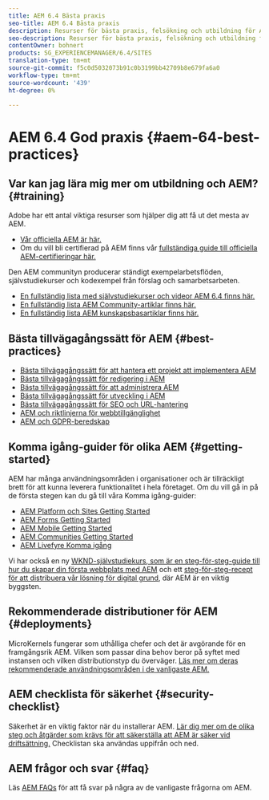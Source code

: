 ```yaml
---
title: AEM 6.4 Bästa praxis
seo-title: AEM 6.4 Bästa praxis
description: Resurser för bästa praxis, felsökning och utbildning för AEM 6.4
seo-description: Resurser för bästa praxis, felsökning och utbildning för AEM 6.4
contentOwner: bohnert
products: SG_EXPERIENCEMANAGER/6.4/SITES
translation-type: tm+mt
source-git-commit: f5c0d5032073b91c0b3199bb42709b8e679fa6a0
workflow-type: tm+mt
source-wordcount: '439'
ht-degree: 0%

---
```



# AEM 6.4 God praxis {#aem-64-best-practices}

## Var kan jag lära mig mer om utbildning och AEM? {#training}

Adobe har ett antal viktiga resurser som hjälper dig att få ut det mesta av AEM.

* [Vår officiella AEM är här.](https://training.adobe.com/training/current-courses.html#solution=adobeExperienceManager&amp;p=1)
* Om du vill bli certifierad på AEM finns vår [fullständiga guide till officiella AEM-certifieringar här.](https://training.adobe.com/certification/exams.html#p=1&amp;solution=adobeExperienceManager)

Den AEM communityn producerar ständigt exempelarbetsflöden, självstudiekurser och kodexempel från förslag och samarbetsarbeten.

* [En fullständig lista med självstudiekurser och videor AEM 6.4 finns här.](https://helpx.adobe.com/experience-manager/kt/index/aem-6-4-videos.html)
* [En fullständig lista AEM Community-artiklar finns här.](https://helpx.adobe.com/experience-manager/topics/how-to.html)
* [En fullständig lista AEM kunskapsbasartiklar finns här.](https://helpx.adobe.com/experience-manager/kb/index/full_kb_list.html)

## Bästa tillvägagångssätt för AEM {#best-practices}

* [Bästa tillvägagångssätt för att hantera ett projekt att implementera AEM](/help/managing/best-practices.md)
* [Bästa tillvägagångssätt för redigering i AEM](/help/sites-authoring/best-practices.md)
* [Bästa tillvägagångssätt för att administrera AEM](/help/sites-administering/administer-best-practices.md)
* [Bästa tillvägagångssätt för utveckling i AEM](/help/sites-developing/best-practices.md)
* [Bästa tillvägagångssätt för SEO och URL-hantering](/help/managing/seo-and-url-management.md)
* [AEM och riktlinjerna för webbtillgänglighet](/help/managing/web-accessibility.md)
* [AEM och GDPR-beredskap](/help/managing/data-protection-and-privacy.md)

## Komma igång-guider för olika AEM {#getting-started}

AEM har många användningsområden i organisationer och är tillräckligt brett för att kunna leverera funktionalitet i hela företaget. Om du vill gå in på de första stegen kan du gå till våra Komma igång-guider:

* [AEM Platform och Sites Getting Started](/help/sites-deploying/deploy.md#getting-started)
* [AEM Forms Getting Started](/help/forms/using/introduction-aem-forms.md)
* [AEM Mobile Getting Started](/help/mobile/getting-started-aem-mobile.md)
* [AEM Communities Getting Started](/help/communities/getting-started.md)
* [AEM Livefyre Komma igång](https://answers.livefyre.com/developers/getting-started/)

Vi har också en ny [WKND-självstudiekurs, som är en steg-för-steg-guide till hur du skapar din första webbplats med AEM](https://docs.adobe.com/content/help/en/experience-manager-learn/getting-started-wknd-tutorial-develop/overview.html) och ett [steg-för-steg-recept för att distribuera vår lösning för digital grund](https://helpx.adobe.com/marketing-cloud/how-to/digital-foundation.html), där AEM är en viktig byggsten.

## Rekommenderade distributioner för AEM {#deployments}

MicroKernels fungerar som uthålliga chefer och det är avgörande för en framgångsrik AEM. Vilken som passar dina behov beror på syftet med instansen och vilken distributionstyp du överväger. [Läs mer om deras rekommenderade användningsområden i de vanligaste AEM.](/help/sites-deploying/recommended-deploys.md)

## AEM checklista för säkerhet {#security-checklist}

Säkerhet är en viktig faktor när du installerar AEM. [Lär dig mer om de olika steg och åtgärder som krävs för att säkerställa att AEM är säker vid driftsättning.](/help/sites-administering/security-checklist.md) Checklistan ska användas uppifrån och ned.

## AEM frågor och svar {#faq}

Läs [AEM FAQs](/help/sites-administering/aem-faqs.md) för att få svar på några av de vanligaste frågorna om AEM.
